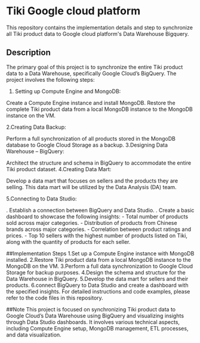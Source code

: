# Tiki Google cloud platform
This repository contains the implementation details and step to synchronize all Tiki product data to Google cloud platform's Data Warehouse Bigquery.
## Description
The primary goal of this project is to synchronize the entire Tiki product data to a Data Warehouse, specifically Google Cloud’s BigQuery. The project involves the following steps:

1. Setting up Compute Engine and MongoDB:

Create a Compute Engine instance and install MongoDB.
Restore the complete Tiki product data from a local MongoDB instance to the MongoDB instance on the VM.

2.Creating Data Backup:

Perform a full synchronization of all products stored in the MongoDB database to Google Cloud Storage as a backup.
3.Designing Data Warehouse – BigQuery:

Architect the structure and schema in BigQuery to accommodate the entire Tiki product dataset.
4.Creating Data Mart:

Develop a data mart that focuses on sellers and the products they are selling. This data mart will be utilized by the Data Analysis (DA) team.

5.Connecting to Data Studio:

  . Establish a connection between BigQuery and Data Studio.
  . Create a basic dashboard to showcase the following insights:
    - Total number of products sold across major categories.
    - Distribution of products from Chinese brands across major categories.
    - Correlation between product ratings and prices.
    - Top 10 sellers with the highest number of products listed on Tiki, along with the quantity of products for each seller.

##Implementation Steps
1.Set up a Compute Engine instance with MongoDB installed.
2.Restore Tiki product data from a local MongoDB instance to the MongoDB on the VM.
3.Perform a full data synchronization to Google Cloud Storage for backup purposes.
4.Design the schema and structure for the Data Warehouse in BigQuery.
5.Develop the data mart for sellers and their products.
6.connect BigQuery to Data Studio and create a dashboard with the specified insights.
For detailed instructions and code examples, please refer to the code files in this repository.

##Note
This project is focused on synchronizing Tiki product data to Google Cloud’s Data Warehouse using BigQuery and visualizing insights through Data Studio dashboards. It involves various technical aspects, including Compute Engine setup, MongoDB management, ETL processes, and data visualization.


